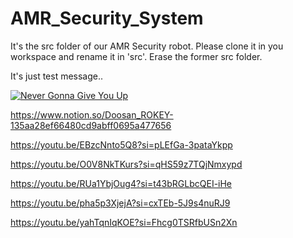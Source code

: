 # AMR_Security_System

It's the src folder of our AMR Security robot. Please clone it in you workspace and rename it in 'src'. Erase the former src folder.

It's just test message.. 


[![Never Gonna Give You Up](https://www.youtube.com/watch?v=EBzcNnto5Q8&ab_channel=enlight%E2%80%9C%EB%A9%94%ED%83%9C%EC%98%A4%E2%80%9D)](https://www.youtube.com/watch?v=dQw4w9WgXcQ)

https://www.notion.so/Doosan_ROKEY-135aa28ef66480cd9abff0695a477656

https://youtu.be/EBzcNnto5Q8?si=pLEfGa-3pataYkpp

https://youtu.be/O0V8NkTKurs?si=qHS59z7TQjNmxypd

https://youtu.be/RUa1YbjOug4?si=t43bRGLbcQEI-iHe

https://youtu.be/pha5p3XjejA?si=cxTEb-5J9s4nuRJ9

https://youtu.be/yahTqnIqKOE?si=Fhcg0TSRfbUSn2Xn
